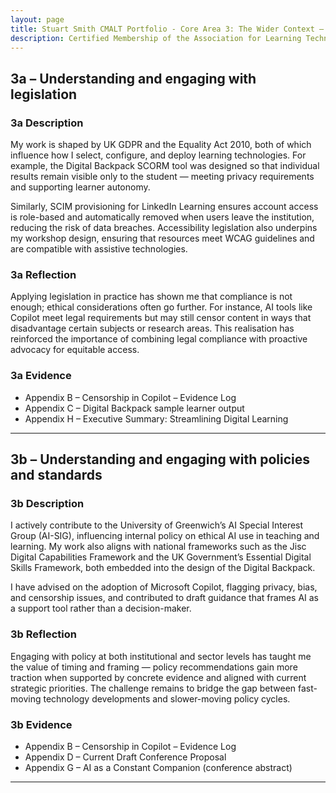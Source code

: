 ```yaml
---
layout: page
title: Stuart Smith CMALT Portfolio - Core Area 3: The Wider Context – Understanding and engaging with legislation, policies and standards
description: Certified Membership of the Association for Learning Technology (CMALT) portfolio of Stuart Smith, MSc, BA (Hons).
---
```


## 3a – Understanding and engaging with legislation

### 3a Description

My work is shaped by UK GDPR and the Equality Act 2010, both of which influence how I select, configure, and deploy learning technologies. For example, the Digital Backpack SCORM tool was designed so that individual results remain visible only to the student — meeting privacy requirements and supporting learner autonomy.

Similarly, SCIM provisioning for LinkedIn Learning ensures account access is role-based and automatically removed when users leave the institution, reducing the risk of data breaches. Accessibility legislation also underpins my workshop design, ensuring that resources meet WCAG guidelines and are compatible with assistive technologies.

### 3a Reflection

Applying legislation in practice has shown me that compliance is not enough; ethical considerations often go further. For instance, AI tools like Copilot meet legal requirements but may still censor content in ways that disadvantage certain subjects or research areas. This realisation has reinforced the importance of combining legal compliance with proactive advocacy for equitable access.

### 3a Evidence

- Appendix B – Censorship in Copilot – Evidence Log
- Appendix C – Digital Backpack sample learner output
- Appendix H – Executive Summary: Streamlining Digital Learning

---

## 3b – Understanding and engaging with policies and standards

### 3b Description

I actively contribute to the University of Greenwich’s AI Special Interest Group (AI-SIG), influencing internal policy on ethical AI use in teaching and learning. My work also aligns with national frameworks such as the Jisc Digital Capabilities Framework and the UK Government’s Essential Digital Skills Framework, both embedded into the design of the Digital Backpack.

I have advised on the adoption of Microsoft Copilot, flagging privacy, bias, and censorship issues, and contributed to draft guidance that frames AI as a support tool rather than a decision-maker.

### 3b Reflection

Engaging with policy at both institutional and sector levels has taught me the value of timing and framing — policy recommendations gain more traction when supported by concrete evidence and aligned with current strategic priorities. The challenge remains to bridge the gap between fast-moving technology developments and slower-moving policy cycles.

### 3b Evidence

- Appendix B – Censorship in Copilot – Evidence Log
- Appendix D – Current Draft Conference Proposal
- Appendix G – AI as a Constant Companion (conference abstract)

---
